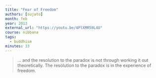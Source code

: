 ```yaml
---
title: "Fear of Freedom"
authors: [sujato]
month: feb
year: 2013
external_url: "https://youtu.be/4PlXMR50L4U"
course: nibbana
tags:
  - buddhism
minutes: 33
---
```


> … and the resolution to the paradox is not through working it out theoretically. The resolution to the paradox is in the experience of freedom.

